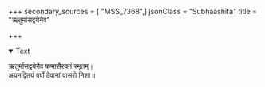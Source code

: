 +++
secondary_sources = [ "MSS_7368",]
jsonClass = "Subhaashita"
title = "ऋतुर्मासद्वयेनैव"

+++

<details open><summary>Text</summary>

ऋतुर्मासद्वयेनैव षण्मासैरयनं स्मृतम्।  
अयनद्वितयं वर्षो देवानां वासरो निशा॥
</details>
